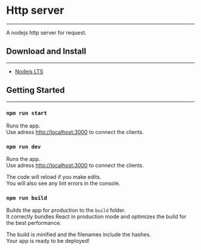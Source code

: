 # Http server

---

A nodejs http server for request.

## Download and Install

---

- [Nodejs LTS](https://nodejs.org/en/download/package-manager)

## Getting Started

---

### `npm run start`

Runs the app.\
Use adress [http://localhost:3000](http://localhost:3000) to connect the clients.

### `npm run dev`

Runs the app.\
Use adress [http://localhost:3000](http://localhost:3000) to connect the clients.

The code will reload if you make edits.\
You will also see any lint errors in the console.

### `npm run build`

Builds the app for production to the `build` folder.\
It correctly bundles React in production mode and optimizes the build for the best performance.

The build is minified and the filenames include the hashes.\
Your app is ready to be deployed!